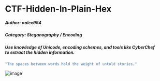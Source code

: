 # CTF-Hidden-In-Plain-Hex

##### Author: aalex954
##### Category: Steganography / Encoding
##### Use knowledge of Unicode, encoding schemes, and tools like CyberChef to extract the hidden information.

```bash
"The spaces between󠁨󠁴󠁴󠁰󠀺󠀯󠀯󠁴󠁩󠁮󠁹󠁵󠁲󠁬󠀯󠀳󠁰󠁡󠁭󠁨󠁲󠁷󠀲 words hold the weight of untold stories."
```

![image](https://github.com/user-attachments/assets/03c62289-efba-4436-8203-fee1038f5fe8)

